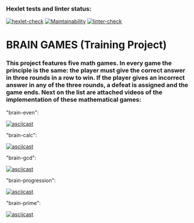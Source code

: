 ### Hexlet tests and linter status:
[![hexlet-check](https://github.com/Arrcontender/python-project-lvl1/actions/workflows/hexlet-check.yml/badge.svg)](https://github.com/Arrcontender/python-project-lvl1/actions/workflows/hexlet-check.yml)
[![Maintainability](https://api.codeclimate.com/v1/badges/a04d30ab485cc43e4456/maintainability)](https://codeclimate.com/github/Arrcontender/python-project-lvl1/maintainability)
[![linter-check](https://github.com/Arrcontender/python-project-lvl1/actions/workflows/linter-check.yml/badge.svg)](https://github.com/Arrcontender/python-project-lvl1/actions/workflows/linter-check.yml)


# BRAIN GAMES (Training Project)
### This project features five math games. In every game the principle is the same: the player must give the correct answer in three rounds in a row to win. If the player gives an incorrect answer in any of the three rounds, a defeat is assigned and the game ends. Next on the list are attached videos of the implementation of these mathematical games:

"brain-even":

[![asciicast](https://asciinema.org/a/489154.svg)](https://asciinema.org/a/489154)

"brain-calc":

[![asciicast](https://asciinema.org/a/489334.svg)](https://asciinema.org/a/489334)

"brain-gcd":

[![asciicast](https://asciinema.org/a/rTBchh0ioDHjZOazpp35vxmxP.svg)](https://asciinema.org/a/rTBchh0ioDHjZOazpp35vxmxP)

"brain-progression":

[![asciicast](https://asciinema.org/a/489993.svg)](https://asciinema.org/a/489993)

"brain-prime":

[![asciicast](https://asciinema.org/a/490017.svg)](https://asciinema.org/a/490017)

